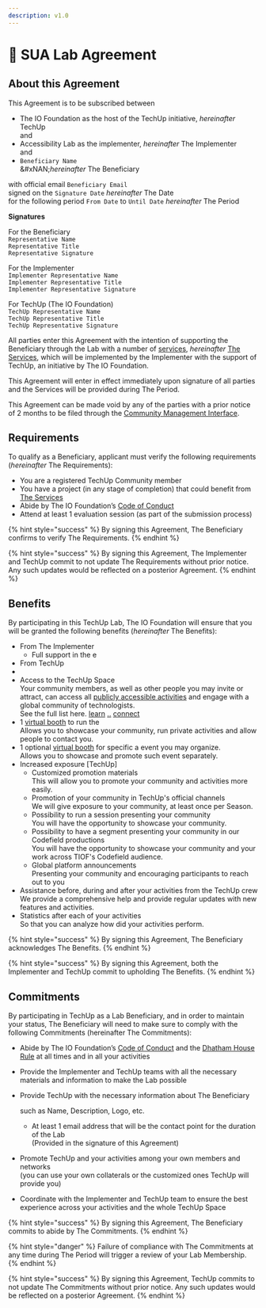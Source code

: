 ```yaml
---
description: v1.0
---
```


# 📃 SUA Lab Agreement

## About this Agreement

This Agreement is to be subscribed between

* The IO Foundation as the host of the TechUp initiative, _hereinafter_ TechUp\
  and
* Accessibility Lab as the implementer, _hereinafter_ The Implementer\
  and
* `Beneficiary Name` \
  &#xNAN;_&#x68;ereinafter_ The Beneficiary

with official email `Beneficiary Email`\
signed on the `Signature Date`                            _hereinafter_ The Date\
for the following period `From Date` to `Until Date` _hereinafter_ The Period

**Signatures**

For the Beneficiary\
`Representative Name`\
`Representative Title`\
`Representative Signature`

For the Implementer\
`Implementer Representative Name`\
`Implementer Representative Title`\
`Implementer Representative Signature`

For TechUp (The IO Foundation)\
`TechUp Representative Name`\
`TechUp Representative Title`\
`TechUp Representative Signature`

All parties enter this Agreement with the intention of supporting the Beneficiary through the Lab with a number of [services](https://tiof.click/TULABSUA#services), _hereinafter_ [The Services](https://tiof.click/TULABSUA#services), which will be implemented by the Implementer with the support of TechUp, an initiative by The IO Foundation.

This Agreement will enter in effect immediately upon signature of all parties and the Services will be provided during The Period.

This Agreement can be made void by any of the parties with a prior notice of 2 months to be filed through the [Community Management Interface](https://tiof.click/TUTarianCommunityLifecycleManagement).

## Requirements

To qualify as a Beneficiary, applicant must verify the following requirements (_hereinafter_ The Requirements):

* You are a registered TechUp Community member
* You have a project (in any stage of completion) that could benefit from [The Services](https://tiof.click/TULABSUA#services)
* Abide by The IO Foundation’s [Code of Conduct](https://tiof.click/TIOFPolicyCoC)
* Attend at least 1 evaluation session (as part of the submission process)

{% hint style="success" %}
By signing this Agreement, The Beneficiary confirms to verify The Requirements.
{% endhint %}

{% hint style="success" %}
By signing this Agreement, The Implementer and TechUp commit to not update The Requirements without prior notice. Any such updates would be reflected on a posterior Agreement.
{% endhint %}

## Benefits

By participating in this TechUp Lab, The IO Foundation will ensure that you will be granted the following benefits (_hereinafter_ The Benefits):

* From The Implementer
  * Full support in the e
* From TechUp
*
* Access to the TechUp Space\
  Your community members, as well as other people you may invite or attract, can access all [publicly accessible activities](../../../../about/hidden/terminology.md#publicly-accessible-activity) and engage with a global community of technologists.\
  See the full list here. [learn](../../../learn/ "mention") [..](../../ "mention") [connect](../../../connect/ "mention")
* 1 [virtual booth](../../../../techup-space/booths.md) to run the \
  Allows you to showcase your community, run private activities and allow people to contact you.
* 1 optional [virtual booth](../../../../techup-space/booths.md) for specific a event you may organize.\
  Allows you to showcase and promote such event separately.
* Increased exposure \[TechUp]
  * Customized promotion materials\
    This will allow you to promote your community and activities more easily.
  * Promotion of your community in TechUp's official channels\
    We will give exposure to your community, at least once per Season.
  * Possibility to run a session presenting your community\
    You will have the opportunity to showcase your community.
  * Possibility to have a segment presenting your community in our Codefield productions\
    You will have the opportunity to showcase your community and your work across TIOF's Codefield audience.
  * Global platform announcements\
    Presenting your community and encouraging participants to reach out to you
* Assistance before, during and after your activities from the TechUp crew\
  We provide a comprehensive help and provide regular updates with new features and activities.
* Statistics after each of your activities\
  So that you can analyze how did your activities perform.

{% hint style="success" %}
By signing this Agreement, The Beneficiary acknowledges The Benefits.
{% endhint %}

{% hint style="success" %}
By signing this Agreement, both the Implementer and TechUp commit to upholding The Benefits.
{% endhint %}

## Commitments

By participating in TechUp as a Lab Beneficiary, and in order to maintain your status, The Beneficiary will need to make sure to comply with the following Commitments (hereinafter The Commitments):

* Abide by The IO Foundation’s [Code of Conduct](https://tiof.click/TIOFPolicyCoC) and the [Dhatham House Rule](broken-reference) at all times and in all your activities
* Provide the Implementer and TechUp teams with all the necessary materials and information to make the Lab possible
*   Provide TechUp with the necessary information about The Beneficiary

    such as Name, Description, Logo, etc.

    * At least 1 email address that will be the contact point for the duration of the Lab\
      (Provided in the signature of this Agreement)
* Promote TechUp and your activities among your own members and networks\
  (you can use your own collaterals or the customized ones TechUp will provide you)
* Coordinate with the Implementer and TechUp team to ensure the best experience across your activities and the whole TechUp Space

{% hint style="success" %}
By signing this Agreement, The Beneficiary commits to abide by The Commitments.
{% endhint %}

{% hint style="danger" %}
Failure of compliance with The Commitments at any time during The Period will trigger a review of your Lab Membership.
{% endhint %}

{% hint style="success" %}
By signing this Agreement, TechUp commits to not update The Commitments without prior notice. Any such updates would be reflected on a posterior Agreement.
{% endhint %}

